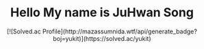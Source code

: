 <div align = "center">
  <h1> Hello My name is JuHwan Song </h1>
  <!--<img src = "https://www.gstatic.com/devrel-devsite/prod/vc901a5242fa1f51622c87b6b540eca04c81baea0c307ecf1bb2dd2ea202bf099/android/images/touchicon-180.png"> -->
  [![Solved.ac Profile](http://mazassumnida.wtf/api/generate_badge?boj=yukit)](https://solved.ac/yukit)

</div>
